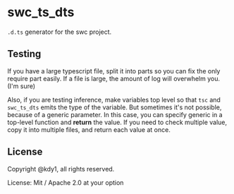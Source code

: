 # swc_ts_dts

`.d.ts` generator for the swc project.

## Testing

If you have a large typescript file, split it into parts so you can fix the only require part easily.
If a file is large, the amount of log will overwhelm you. (I'm sure)

Also, if you are testing inference, make variables top level so that `tsc` and `swc_ts_dts` emits the type of the variable.
But sometimes it's not possible, because of a generic parameter.
In this case, you can specify generic in a top-level function and **return** the value. If you need to check multiple value, copy it into multiple files, and return each value at once.

## License

Copyright @kdy1, all rights reserved.

License: Mit / Apache 2.0 at your option
